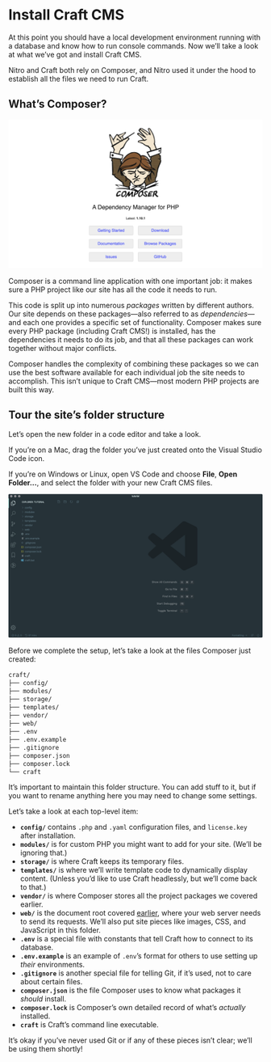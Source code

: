 # Install Craft CMS

At this point you should have a local development environment running with a database and know how to run console commands. Now we’ll take a look at what we’ve got and install Craft CMS.

Nitro and Craft both rely on Composer, and Nitro used it under the hood to establish all the files we need to run Craft.

## What’s Composer?

<BrowserShot url="https://getcomposer.org/" :link="true">
<img src="../images/getcomposer.org.png" alt="Screenshot of getcomposer.org homepage" />
</BrowserShot>

Composer is a command line application with one important job: it makes sure a PHP project like our site has all the code it needs to run.

This code is split up into numerous _packages_ written by different authors. Our site depends on these packages—also referred to as _dependencies_—and each one provides a specific set of functionality. Composer makes sure every PHP package (including Craft CMS!) is installed, has the dependencies it needs to do its job, and that all these packages can work together without major conflicts.

Composer handles the complexity of combining these packages so we can use the best software available for each individual job the site needs to accomplish. This isn’t unique to Craft CMS—most modern PHP projects are built this way.

## Tour the site’s folder structure

Let’s open the new folder in a code editor and take a look.

If you’re on a Mac, drag the folder you’ve just created onto the Visual Studio Code icon.

If you’re on Windows or Linux, open VS Code and choose **File**, **Open Folder...**, and select the folder with your new Craft CMS files.

![](../images/vs-code.png)

Before we complete the setup, let’s take a look at the files Composer just created:

```treeview
craft/
├── config/
├── modules/
├── storage/
├── templates/
├── vendor/
├── web/
├── .env
├── .env.example
├── .gitignore
├── composer.json
├── composer.lock
└── craft
```

It’s important to maintain this folder structure. You can add stuff to it, but if you want to rename anything here you may need to change some settings.

Let’s take a look at each top-level item:

- **`config/`** contains `.php` and `.yaml` configuration files, and `license.key` after installation.
- **`modules/`** is for custom PHP you might want to add for your site. (We’ll be ignoring that.)
- **`storage/`** is where Craft keeps its temporary files.
- **`templates/`** is where we’ll write template code to dynamically display content. (Unless you’d like to use Craft headlessly, but we’ll come back to that.)
- **`vendor/`** is where Composer stores all the project packages we covered earlier.
- **`web/`** is the document root covered [earlier](../environment/stack.md), where your web server needs to send its requests. We’ll also put site pieces like images, CSS, and JavaScript in this folder.
- **`.env`** is a special file with constants that tell Craft how to connect to its database.
- **`.env.example`** is an example of `.env`’s format for others to use setting up _their_ environments.
- **`.gitignore`** is another special file for telling Git, if it’s used, not to care about certain files.
- **`composer.json`** is the file Composer uses to know what packages it *should* install.
- **`composer.lock`** is Composer’s own detailed record of what’s *actually* installed.
- **`craft`** is Craft’s command line executable.

It’s okay if you’ve never used Git or if any of these pieces isn’t clear; we’ll be using them shortly!
